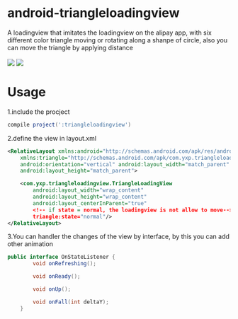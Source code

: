 # android-triangleloadingview
A loadingview that imitates the loadingview on the alipay app, with six different color triangle moving or rotating along a shanpe of circle, also you can move the triangle by applying distance <br><br>
![](https://github.com/yxping/android-triangleloadingview/raw/master/show1.gif)
![](https://github.com/yxping/android-triangleloadingview/raw/master/show2.gif) <br>
# Usage
1.include the procject 
``` gradle
compile project(':triangleloadingview')
```
2.define the view in layout.xml
``` xml
<RelativeLayout xmlns:android="http://schemas.android.com/apk/res/android"
    xmlns:triangle="http://schemas.android.com/apk/com.yxp.triangleloadingview"
    android:orientation="vertical" android:layout_width="match_parent"
    android:layout_height="match_parent">

    <com.yxp.triangleloadingview.TriangleLoadingView
        android:layout_width="wrap_content"
        android:layout_height="wrap_content"
        android:layout_centerInParent="true"
        <!-- if state = normal, the loadingview is not allow to move-->
        triangle:state="normal"/>
</RelativeLayout>
```
3.You can handler the changes of the view by interface, by this you can add other animation
``` java
public interface OnStateListener {
        void onRefreshing();

        void onReady();

        void onUp();

        void onFall(int deltaY);
    }
```

